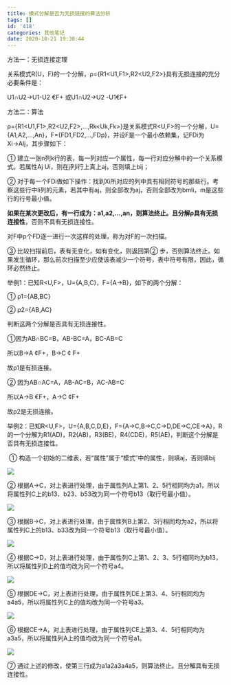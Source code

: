 ```yaml
---
title: 模式分解是否为无损链接的算法分析
tags: []
id: '418'
categories: 其他笔记
date: 2020-10-21 19:30:44
---
```


方法一：无损连接定理

关系模式R(U，F)的一个分解，ρ={R1<U1,F1\>,R2<U2,F2\>}具有无损连接的充分必要条件是：

U1∩U2→U1\-U2 €F+ 或U1∩U2→U2 -U1€F+

<!--more-->

方法二：算法

ρ={R1<U1,F1\>,R2<U2,F2\>,...,Rk<Uk,Fk\>}是关系模式R<U,F>的一个分解，U={A1,A2,...,An}，F={FD1,FD2,...,FDp}，并设F是一个最小依赖集，记FDi为Xi→Alj，其步骤如下：

① 建立一张n列k行的表，每一列对应一个属性，每一行对应分解中的一个关系模式。若属性Aj Ui，则在j列i行上真上aj，否则填上bij；

② 对于每一个FDi做如下操作：找到Xi所对应的列中具有相同符号的那些行。考察这些行中li列的元素，若其中有aj，则全部改为aj，否则全部改为bmli，m是这些行的行号最小值。

**如果在某次更改后，有一行成为：a1,a2,...,an，则算法终止。且分解ρ具有无损连接性**，否则不具有无损连接性。

对F中p个FD逐一进行一次这样的处理，称为对F的一次扫描。

③ 比较扫描前后，表有无变化，如有变化，则返回第② 步，否则算法终止。如果发生循环，那么前次扫描至少应使该表减少一个符号，表中符号有限，因此，循环必然终止。

举例1：已知R<U,F>，U={A,B,C}，F={A→B}，如下的两个分解：

① ρ1\={AB,BC}

② ρ2\={AB,AC}

判断这两个分解是否具有无损连接性。

①因为AB∩BC=B，AB-BC=A，BC-AB=C

所以B→A ¢F+，B→C ¢ F+

故ρ1是有损连接。

② 因为AB∩AC=A，AB-AC=B，AC-AB=C

所以A→B €F+，A→C ¢F+

故ρ2是无损连接。

举例2：已知R<U,F>，U={A,B,C,D,E}，F={A→C,B→C,C→D,DE→C,CE→A}，R的一个分解为R1(AD)，R2(AB)，R3(BE)，R4(CDE)，R5(AE)，判断这个分解是否具有无损连接性。

 ① 构造一个初始的二维表，若“属性”属于“模式”中的属性，则填aj，否则填bij

![](https://images0.cnblogs.com/blog2015/652582/201504/211054351402115.png)

② 根据A→C，对上表进行处理，由于属性列A上第1、2、5行相同均为a1，所以将属性列C上的b13、b23、b53改为同一个符号b13（取行号最小值）。

![](https://images0.cnblogs.com/blog2015/652582/201504/211056092031146.png)

③ 根据B→C，对上表进行处理，由于属性列B上第2、3行相同均为a2，所以将属性列C上的b13、b33改为同一个符号b13（取行号最小值）。

![](https://images0.cnblogs.com/blog2015/652582/201504/211056516099856.png)

④ 根据C→D，对上表进行处理，由于属性列C上第1、2、3、5行相同均为b13，所以将属性列D上的值均改为同一个符号a4。

![](https://images0.cnblogs.com/blog2015/652582/201504/211057216409447.png)

⑤ 根据DE→C，对上表进行处理，由于属性列DE上第3、4、5行相同均为a4a5，所以将属性列C上的值均改为同一个符号a3。

![](https://images0.cnblogs.com/blog2015/652582/201504/211057502961728.png)

⑥ 根据CE→A，对上表进行处理，由于属性列CE上第3、4、5行相同均为a3a5，所以将属性列A上的值均改为同一个符号a1。

![](https://images0.cnblogs.com/blog2015/652582/201504/211058348282823.png)

⑦ 通过上述的修改，使第三行成为a1a2a3a4a5，则算法终止。且分解具有无损连接性。